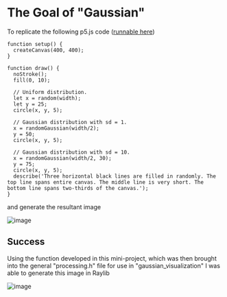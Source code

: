 # The Goal of "Gaussian"
To replicate the following p5.js code ([runnable here](https://editor.p5js.org/))
```
function setup() {
  createCanvas(400, 400);
}

function draw() {
  noStroke();
  fill(0, 10);

  // Uniform distribution.
  let x = random(width);
  let y = 25;
  circle(x, y, 5);

  // Gaussian distribution with sd = 1.
  x = randomGaussian(width/2);
  y = 50;
  circle(x, y, 5);

  // Gaussian distribution with sd = 10.
  x = randomGaussian(width/2, 30);
  y = 75;
  circle(x, y, 5);
  describe('Three horizontal black lines are filled in randomly. The top line spans entire canvas. The middle line is very short. The bottom line spans two-thirds of the canvas.');
}
```

and generate the resultant image

![image](https://github.com/ChristopherDrum/nature_of_code_v2/assets/320377/fc4bebe2-79f6-4345-b09a-6ce6efe02f01)

## Success
Using the function developed in this mini-project, which was then brought into the general "processing.h" file for use in "gaussian_visualization" I was able to generate this image in Raylib

![image](https://github.com/ChristopherDrum/nature_of_code_v2/assets/320377/57ed2e8f-f081-4278-9cf7-8fbfbcc1c28e)
